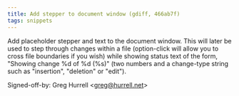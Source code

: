 ```yaml
---
title: Add stepper to document window (gdiff, 466ab7f)
tags: snippets
---
```


Add placeholder stepper and text to the document window. This will later be used to step through changes within a file (option-click will allow you to cross file boundaries if you wish) while showing status text of the form, "Showing change %d of %d (%s)" (two numbers and a change-type string such as "insertion", "deletion" or "edit").

Signed-off-by: Greg Hurrell &lt;greg@hurrell.net&gt;
